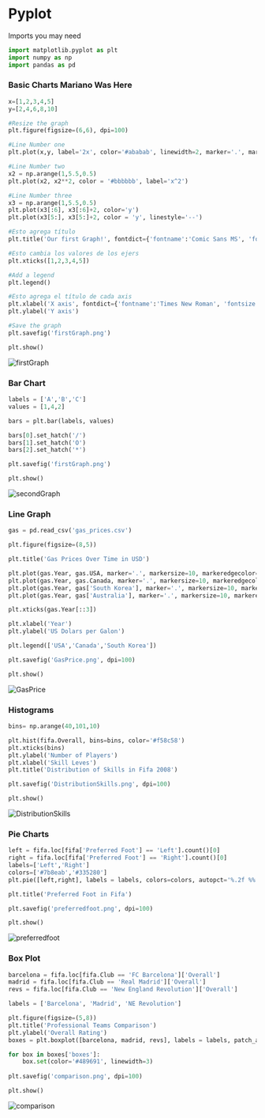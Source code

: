 # Pyplot

Imports you may need

```python
import matplotlib.pyplot as plt
import numpy as np
import pandas as pd
```

### Basic Charts Mariano Was Here
```python
x=[1,2,3,4,5]
y=[2,4,6,8,10]

#Resize the graph
plt.figure(figsize=(6,6), dpi=100)

#Line Number one
plt.plot(x,y, label='2x', color='#ababab', linewidth=2, marker='.', markersize=10, markeredgecolor='blue', linestyle='--')

#Line Number two
x2 = np.arange(1,5.5,0.5)
plt.plot(x2, x2**2, color = '#bbbbbb', label='x^2')

#Line Number three
x3 = np.arange(1,5.5,0.5)
plt.plot(x3[:6], x3[:6]+2, color='y')
plt.plot(x3[5:], x3[5:]+2, color = 'y', linestyle='--')

#Esto agrega título
plt.title('Our first Graph!', fontdict={'fontname':'Comic Sans MS', 'fontsize':20})

#Esto cambia los valores de los ejers
plt.xticks([1,2,3,4,5])

#Add a legend
plt.legend()

#Esto agrega el título de cada axis
plt.xlabel('X axis', fontdict={'fontname':'Times New Roman', 'fontsize':20})
plt.ylabel('Y axis')

#Save the graph
plt.savefig('firstGraph.png')

plt.show()
```
![firstGraph](https://user-images.githubusercontent.com/88745754/156943953-9aada547-e1d4-491d-9c58-e16795b919df.png)

### Bar Chart
```python
labels = ['A','B','C']
values = [1,4,2]

bars = plt.bar(labels, values)

bars[0].set_hatch('/')
bars[1].set_hatch('O')
bars[2].set_hatch('*')

plt.savefig('firstGraph.png')

plt.show()
```

![secondGraph](https://user-images.githubusercontent.com/88745754/156943987-1cfadf42-2d9f-404b-96c4-c0a83dff47a5.png)

### Line Graph
```python
gas = pd.read_csv('gas_prices.csv')

plt.figure(figsize=(8,5))

plt.title('Gas Prices Over Time in USD')

plt.plot(gas.Year, gas.USA, marker='.', markersize=10, markeredgecolor='blue')
plt.plot(gas.Year, gas.Canada, marker='.', markersize=10, markeredgecolor='red')
plt.plot(gas.Year, gas['South Korea'], marker='.', markersize=10, markeredgecolor='green')
plt.plot(gas.Year, gas['Australia'], marker='.', markersize=10, markeredgecolor='red')

plt.xticks(gas.Year[::3])

plt.xlabel('Year')
plt.ylabel('US Dolars per Galon')

plt.legend(['USA','Canada','South Korea'])

plt.savefig('GasPrice.png', dpi=100)

plt.show()
```

![GasPrice](https://user-images.githubusercontent.com/88745754/156946710-ed56cb45-f3e5-433a-8fea-181a6032d5e8.png)

### Histograms
```python
bins= np.arange(40,101,10)

plt.hist(fifa.Overall, bins=bins, color='#f58c58')
plt.xticks(bins)
plt.ylabel('Number of Players')
plt.xlabel('Skill Leves')
plt.title('Distribution of Skills in Fifa 2008')

plt.savefig('DistributionSkills.png', dpi=100)

plt.show()
```

![DistributionSkills](https://user-images.githubusercontent.com/88745754/156946731-7b6da663-ba80-42de-937f-fad790312806.png)

### Pie Charts
```python
left = fifa.loc[fifa['Preferred Foot'] == 'Left'].count()[0]
right = fifa.loc[fifa['Preferred Foot'] == 'Right'].count()[0]
labels=['Left','Right']
colors=['#7b8eab','#335280']
plt.pie([left,right], labels = labels, colors=colors, autopct='%.2f %%')

plt.title('Preferred Foot in Fifa')

plt.savefig('preferredfoot.png', dpi=100)

plt.show()
```

![preferredfoot](https://user-images.githubusercontent.com/88745754/156946746-238698a8-304b-4768-bf9b-29ee12a44b79.png)

### Box Plot
```python
barcelona = fifa.loc[fifa.Club == 'FC Barcelona']['Overall']
madrid = fifa.loc[fifa.Club == 'Real Madrid']['Overall']
revs = fifa.loc[fifa.Club == 'New England Revolution']['Overall']

labels = ['Barcelona', 'Madrid', 'NE Revolution']

plt.figure(figsize=(5,8))
plt.title('Professional Teams Comparison')
plt.ylabel('Overall Rating')
boxes = plt.boxplot([barcelona, madrid, revs], labels = labels, patch_artist=True)

for box in boxes['boxes']:
    box.set(color='#489691', linewidth=3)
    
plt.savefig('comparison.png', dpi=100)

plt.show()
```

![comparison](https://user-images.githubusercontent.com/88745754/156946761-741f627d-cbf7-4579-8dba-55259c839bbc.png)




